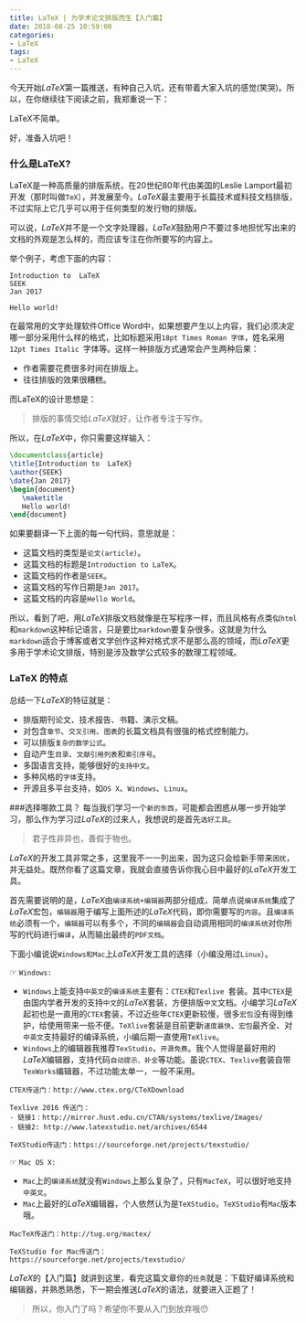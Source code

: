 ```yaml
---
title: LaTeX | 为学术论文排版而生【入门篇】
date: 2018-08-25 10:59:00
categories:
- LaTeX
tags:
- LaTeX
---
```




今天开始$LaTeX$第一篇推送，有种自己入坑，还有带着大家入坑的感觉(笑哭)。所以，在你继续往下阅读之前，我郑重说一下：

>
LaTeX不简单。

好，准备入坑吧！

### 什么是LaTeX?
LaTeX是一种高质量的排版系统，在20世纪80年代由美国的Leslie Lamport最初开发（那时叫做`TeX`），并发展至今。$LaTeX$最主要用于长篇技术或科技文档排版，不过实际上它几乎可以用于任何类型的发行物的排版。

可以说，$LaTeX$并不是一个文字处理器，$LaTeX$鼓励用户不要过多地担忧写出来的文档的外观是怎么样的，而应该专注在你所要写的内容上。

举个例子，考虑下面的内容：

```
Introduction to  LaTeX
SEEK
Jan 2017

Hello world!
```
在最常用的文字处理软件Office Word中，如果想要产生以上内容，我们必须决定哪一部分采用什么样的格式，比如标题采用`18pt Times Roman 字体`，姓名采用`12pt Times Italic `字体等。这样一种排版方式通常会产生两种后果：

- 作者需要花费很多时间在排版上。
- 往往排版的效果很糟糕。

而LaTeX的设计思想是：
> 排版的事情交给$LaTeX$就好，让作者专注于写作。

所以，在$LaTeX$中，你只需要这样输入：
```latex
\documentclass{article}
\title{Introduction to  LaTeX}
\author{SEEK}
\date{Jan 2017}
\begin{document}
   \maketitle
   Hello world!
\end{document}
```
如果要翻译一下上面的每一句代码，意思就是：
- 这篇文档的类型是`论文(article)`。
- 这篇文档的标题是`Introduction to LaTeX`。
- 这篇文档的作者是`SEEK`。
- 这篇文档的写作日期是`Jan 2017`。
- 这篇文档的内容是`Hello World`。

所以，看到了吧，用$LaTeX$排版文档就像是在写程序一样，而且风格有点类似`html`和`markdown`这种标记语言，只是要比`markdown`要复杂很多。这就是为什么`markdown`适合于博客或者文学创作这种对格式求不是那么高的领域，而$LaTeX$更多用于学术论文排版，特别是涉及数学公式较多的数理工程领域。
### LaTeX 的特点
总结一下$LaTeX$的特征就是：
- 排版期刊论文、技术报告、书籍、演示文稿。
- 对包含`章节`、`交叉引用`、`图表`的长篇文档具有很强的格式控制能力。
- 可以排版`复杂的数学公式`。
- 自动产生`目录`、`文献引用列表`和`索引序号`。
- 多国语言支持，能够很好的`支持中文`。
- 多种风格的`字体`支持。
- 开源且多平台支持，如`OS X`、`Windows`、`Linux`。

###选择哪款工具？
每当我们学习一个`新的东西`，可能都会困惑从哪一步开始学习，那么作为学习过$LaTeX$的过来人，我想说的是首先`选好工具`。
> 君子性非异也，善假于物也。

$LaTeX$的开发工具非常之多，这里我不一一列出来，因为这只会给新手带来`困扰`，并无益处。既然你看了这篇文章，我就会直接告诉你我心目中最好的$LaTeX$开发工具。

首先需要说明的是，$LaTeX$由`编译系统+编辑器`两部分组成，简单点说`编译系统`集成了$LaTeX$宏包，`编辑器`用于编写上面所述的$LaTeX$代码，即你需要写的`内容`。且`编译系统`必须有一个，`编辑器`可以有多个，不同的`编辑器`会自动调用相同的`编译系统`对你所写的代码进行`编译`，从而输出最终的`PDF文档`。

下面小编说说`Windows和Mac`上$LaTeX$开发工具的选择（小编没用过`Linux`）。

☞ `Windows:`
- `Windows`上能支持`中英文`的`编译系统`主要有：`CTEX`和`Texlive `套装。其中`CTEX`是由国内学者开发的支持`中文`的$LaTeX$套装，方便排版`中文`文档。小编学习$LaTeX$起初也是一直用的`CTEX`套装，不过近些年`CTEX`更新较慢，很多`宏包`没有得到维护，给使用带来一些不便。`TeXlive`套装是目前更新`速度最快`、`宏包`最齐全、对`中英文`支持最好的编译系统，小编后期一直使用`TeXlive`。
- `Windows`上的编辑器我推荐`TexStudio`，`开源免费`。我个人觉得是最好用的$LaTeX$编辑器，支持代码`自动提示、补全`等功能。虽说`CTEX`、`Texlive`套装自带`TexWorks`编辑器，不过功能太单一，一般不采用。

```
CTEX传送门：http://www.ctex.org/CTeXDownload

Texlive 2016 传送门：
- 链接1：http://mirror.hust.edu.cn/CTAN/systems/texlive/Images/
- 链接2: http://www.latexstudio.net/archives/6544

TeXStudio传送门：https://sourceforge.net/projects/texstudio/

```

☞ `Mac OS X:`
- `Mac`上的`编译系统`就没有`Windows`上那么复杂了，只有`MacTeX`，可以很好地支持`中英文`。
- `Mac`上最好的$LaTeX$编辑器，个人依然认为是`TeXStudio`，`TeXStudio`有`Mac`版本哦。

```
MacTeX传送门：http://tug.org/mactex/

TeXStudio for Mac传送门：
https://sourceforge.net/projects/texstudio/

```

$LaTeX$的【入门篇】就讲到这里，看完这篇文章你的`任务`就是：下载好编译系统和编辑器，并熟悉熟悉，下一期会推送$LaTeX$的语法，就要进入正题了！


> 所以，你入门了吗？希望你不要从入门到放弃哦😯
